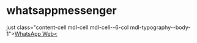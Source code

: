 # whatsappmessenger
just
class="content-cell mdl-cell mdl-cell--6-col mdl-typography--body-1"><a href
class="content-cell mdl-cell mdl-cell--6-col mdl-typography--body-1"><a href="https://www.google.com/url?q=https://web.whatsapp.com/&amp;usg=AFQjCNHPMtDoc0d-gM3WJ9YvqtRweTwk5w">WhatsApp Web<
  
